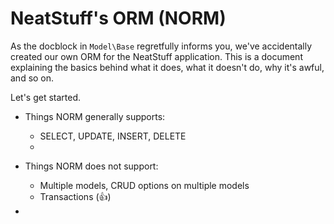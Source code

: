 # NeatStuff's ORM (NORM)

As the docblock in `Model\Base` regretfully informs you, we've accidentally created our own ORM for the NeatStuff application.
This is a document explaining the basics behind what it does, what it doesn't do, why it's awful, and so on.

Let's get started.

 * Things NORM generally supports:
   * SELECT, UPDATE, INSERT, DELETE
   * 

 * Things NORM does not support:
   * Multiple models, CRUD options on multiple models
   * Transactions (:thumbsup:)

 * 
